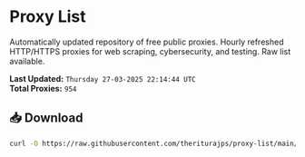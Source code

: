 # Proxy List

Automatically updated repository of free public proxies. Hourly refreshed HTTP/HTTPS proxies for web scraping, cybersecurity, and testing. Raw list available.

**Last Updated:** `Thursday 27-03-2025 22:14:44 UTC`  
**Total Proxies:** `954`

## 📥 Download
```bash
curl -O https://raw.githubusercontent.com/theriturajps/proxy-list/main/proxies.txt

